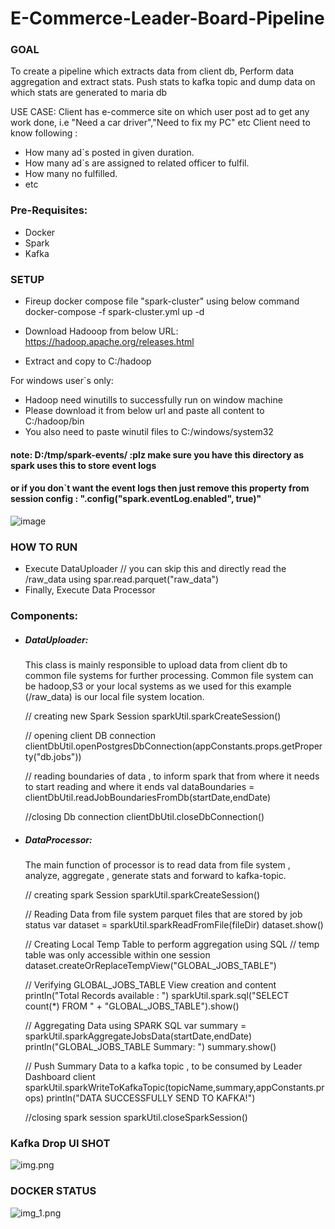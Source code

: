 # E-Commerce-Leader-Board-Pipeline

### GOAL
To create a pipeline which extracts data from client db,
Perform data aggregation and extract stats.
Push stats to kafka topic and dump data on which stats are generated to maria db

USE CASE: 
Client has e-commerce site on which user post ad to get any work done, i.e "Need a car driver","Need to fix my PC" etc
Client need to know following :
* How many ad`s posted in given duration.
* How many ad`s are assigned to related officer to fulfil.
* How many no fulfilled.
* etc

### Pre-Requisites:
* Docker 
* Spark
* Kafka

### SETUP
* Fireup docker compose file "spark-cluster" using below command
  docker-compose -f spark-cluster.yml up -d  
  
* Download Hadooop from below URL:
  https://hadoop.apache.org/releases.html
* Extract and copy to C:/hadoop

For windows user`s only:
* Hadoop need winutills to successfully run on window machine
* Please download it from below url and paste all content to C:/hadoop/bin
* You also need to paste winutil files to C:/windows/system32

#### note: D:/tmp/spark-events/    :plz make sure you have this directory as spark uses this to store event logs 
#### or if you don`t want the event logs then just remove this property from session config :  ".config("spark.eventLog.enabled", true)"

![image](https://user-images.githubusercontent.com/28490692/188035250-360fc1b0-4674-46c7-a719-b59ce1f157b6.png)


### HOW TO RUN

* Execute DataUploader  // you can skip this and directly read the /raw_data using spar.read.parquet("raw_data")
* Finally, Execute Data Processor


### Components:

* ##### DataUploader:
  This class is mainly responsible to upload data from client db  to common file systems for further processing.
  Common file system can be hadoop,S3 or your local systems as we used for this example (/raw_data) is our local file system location.


    // creating new Spark Session
    sparkUtil.sparkCreateSession()

    // opening client DB connection
    clientDbUtil.openPostgresDbConnection(appConstants.props.getProperty("db.jobs"))

    // reading boundaries of data , to inform spark that from where it needs to start reading and where it ends
    val dataBoundaries = clientDbUtil.readJobBoundariesFromDb(startDate,endDate)

    //closing Db connection
    clientDbUtil.closeDbConnection()


* ##### DataProcessor: 
  The main function of processor is to read data from file system , analyze, aggregate , generate stats and forward to kafka-topic.


    // creating spark Session
    sparkUtil.sparkCreateSession()
  
    // Reading Data from file system parquet files that are stored by job status
    var dataset = sparkUtil.sparkReadFromFile(fileDir)
    dataset.show()
  
    // Creating Local Temp Table to perform aggregation using SQL
    // temp table was only accessible within one session
    dataset.createOrReplaceTempView("GLOBAL_JOBS_TABLE")
  
    // Verifying GLOBAL_JOBS_TABLE View creation and content
    println("Total Records available : ")
    sparkUtil.spark.sql("SELECT count(*) FROM " + "GLOBAL_JOBS_TABLE").show()
  
    // Aggregating Data using SPARK SQL
    var summary = sparkUtil.sparkAggregateJobsData(startDate,endDate)
    println("GLOBAL_JOBS_TABLE  Summary: ")
    summary.show()
  
    // Push Summary Data to a kafka topic , to be consumed by Leader Dashboard client
    sparkUtil.sparkWriteToKafkaTopic(topicName,summary,appConstants.props)
    println("DATA SUCCESSFULLY SEND TO KAFKA!")
  
    //closing spark session
    sparkUtil.closeSparkSession()

        
 ### Kafka Drop UI SHOT
![img.png](img.png)
 

### DOCKER STATUS
![img_1.png](img_1.png)


  
  



